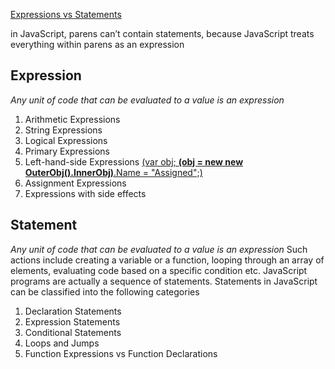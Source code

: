 [Expressions vs Statements](https://medium.com/launch-school/javascript-expressions-and-statements-4d32ac9c0e74)

in JavaScript, parens can’t contain statements, because JavaScript treats everything within parens as an expression

Expression
-----
_Any unit of code that can be evaluated to a value is an expression_

1. Arithmetic Expressions
2. String Expressions
3. Logical Expressions
4. Primary Expressions
5. Left-hand-side Expressions [(var obj; **(obj = new new OuterObj().InnerObj)**.Name = "Assigned";)](https://stackoverflow.com/questions/3709866/whats-a-valid-left-hand-side-expression-in-javascript-grammar)
6. Assignment Expressions
7. Expressions with side effects
    
Statement
-----
_Any unit of code that can be evaluated to a value is an expression_ 
Such actions include creating a variable or a function, looping through an array of elements, evaluating code based on a specific condition etc. JavaScript programs are actually a sequence of statements.
Statements in JavaScript can be classified into the following categories

1. Declaration Statements
2. Expression Statements
3. Conditional Statements
4. Loops and Jumps 
5. Function Expressions vs Function Declarations


